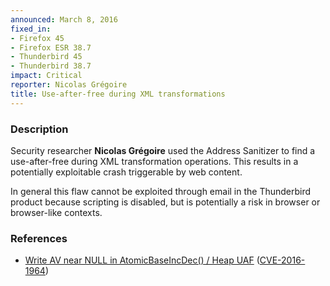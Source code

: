 ```yaml
---
announced: March 8, 2016
fixed_in:
- Firefox 45
- Firefox ESR 38.7
- Thunderbird 45
- Thunderbird 38.7
impact: Critical
reporter: Nicolas Grégoire
title: Use-after-free during XML transformations
---
```


<h3>Description</h3>

<p>Security researcher <strong>Nicolas Grégoire</strong> used the Address Sanitizer to
find a use-after-free during XML transformation operations. This results in a potentially
exploitable crash triggerable by web content.
</p>

<p class="note">In general this flaw cannot be exploited through email in the
Thunderbird product because scripting is disabled, but is potentially a risk in
browser or browser-like contexts.</p>

<h3>References</h3>

<ul>
  <li><a href="https://bugzilla.mozilla.org/show_bug.cgi?id=1243335">
       Write AV near NULL in AtomicBaseIncDec() / Heap UAF</a>
(<a href="http://cve.mitre.org/cgi-bin/cvename.cgi?name=CVE-2016-1964"
class="ex-ref">CVE-2016-1964</a>)</li>
</ul>

